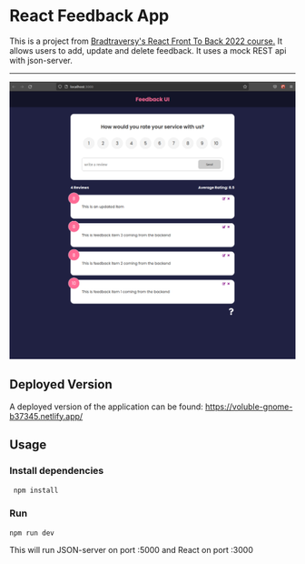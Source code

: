 # React Feedback App

This is a project from [Bradtraversy's React Front To Back 2022 course.](https://www.udemy.com/course/react-front-to-back-2022/)  It allows users to add, update and delete feedback. It uses a mock REST api with json-server.

---

![feedback app](./src/components/assets/feedbackapp.png)

## Deployed Version

A deployed version of the application can be found: https://voluble-gnome-b37345.netlify.app/

## Usage

### Install dependencies 
```shell
 npm install
```
### Run 
```shell
npm run dev
```
This will run JSON-server on port :5000 and React on port :3000